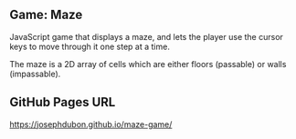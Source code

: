 ## Game: Maze
JavaScript game that displays a maze, and lets the player use the cursor keys to move through it one step at a time. 

The maze is a 2D array of cells which are either floors (passable) or walls (impassable).

## GitHub Pages URL
https://josephdubon.github.io/maze-game/
